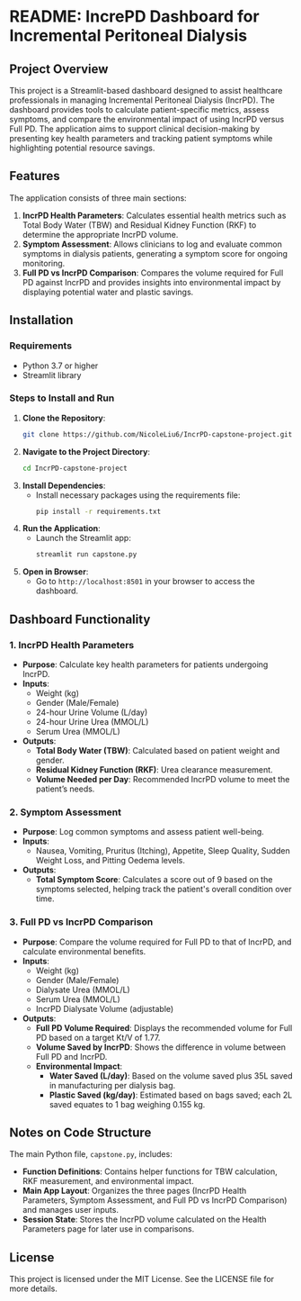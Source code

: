 
# README: IncrePD Dashboard for Incremental Peritoneal Dialysis

## Project Overview

This project is a Streamlit-based dashboard designed to assist healthcare professionals in managing Incremental Peritoneal Dialysis (IncrPD). The dashboard provides tools to calculate patient-specific metrics, assess symptoms, and compare the environmental impact of using IncrPD versus Full PD. The application aims to support clinical decision-making by presenting key health parameters and tracking patient symptoms while highlighting potential resource savings.

## Features

The application consists of three main sections:
1. **IncrPD Health Parameters**: Calculates essential health metrics such as Total Body Water (TBW) and Residual Kidney Function (RKF) to determine the appropriate IncrPD volume.
2. **Symptom Assessment**: Allows clinicians to log and evaluate common symptoms in dialysis patients, generating a symptom score for ongoing monitoring.
3. **Full PD vs IncrPD Comparison**: Compares the volume required for Full PD against IncrPD and provides insights into environmental impact by displaying potential water and plastic savings.

## Installation

### Requirements
- Python 3.7 or higher
- Streamlit library

### Steps to Install and Run
1. **Clone the Repository**:
   ```bash
   git clone https://github.com/NicoleLiu6/IncrPD-capstone-project.git
   ```
2. **Navigate to the Project Directory**:
   ```bash
   cd IncrPD-capstone-project
   ```
3. **Install Dependencies**:
   - Install necessary packages using the requirements file:
     ```bash
     pip install -r requirements.txt
     ```
4. **Run the Application**:
   - Launch the Streamlit app:
     ```bash
     streamlit run capstone.py
     ```
5. **Open in Browser**:
   - Go to `http://localhost:8501` in your browser to access the dashboard.

## Dashboard Functionality

### 1. IncrPD Health Parameters
   - **Purpose**: Calculate key health parameters for patients undergoing IncrPD.
   - **Inputs**:
     - Weight (kg)
     - Gender (Male/Female)
     - 24-hour Urine Volume (L/day)
     - 24-hour Urine Urea (MMOL/L)
     - Serum Urea (MMOL/L)
   - **Outputs**:
     - **Total Body Water (TBW)**: Calculated based on patient weight and gender.
     - **Residual Kidney Function (RKF)**: Urea clearance measurement.
     - **Volume Needed per Day**: Recommended IncrPD volume to meet the patient’s needs.

### 2. Symptom Assessment
   - **Purpose**: Log common symptoms and assess patient well-being.
   - **Inputs**:
     - Nausea, Vomiting, Pruritus (Itching), Appetite, Sleep Quality, Sudden Weight Loss, and Pitting Oedema levels.
   - **Outputs**:
     - **Total Symptom Score**: Calculates a score out of 9 based on the symptoms selected, helping track the patient's overall condition over time.

### 3. Full PD vs IncrPD Comparison
   - **Purpose**: Compare the volume required for Full PD to that of IncrPD, and calculate environmental benefits.
   - **Inputs**:
     - Weight (kg)
     - Gender (Male/Female)
     - Dialysate Urea (MMOL/L)
     - Serum Urea (MMOL/L)
     - IncrPD Dialysate Volume (adjustable)
   - **Outputs**:
     - **Full PD Volume Required**: Displays the recommended volume for Full PD based on a target Kt/V of 1.77.
     - **Volume Saved by IncrPD**: Shows the difference in volume between Full PD and IncrPD.
     - **Environmental Impact**:
       - **Water Saved (L/day)**: Based on the volume saved plus 35L saved in manufacturing per dialysis bag.
       - **Plastic Saved (kg/day)**: Estimated based on bags saved; each 2L saved equates to 1 bag weighing 0.155 kg.

## Notes on Code Structure

The main Python file, `capstone.py`, includes:
- **Function Definitions**: Contains helper functions for TBW calculation, RKF measurement, and environmental impact.
- **Main App Layout**: Organizes the three pages (IncrPD Health Parameters, Symptom Assessment, and Full PD vs IncrPD Comparison) and manages user inputs.
- **Session State**: Stores the IncrPD volume calculated on the Health Parameters page for later use in comparisons.

## License

This project is licensed under the MIT License. See the LICENSE file for more details.
